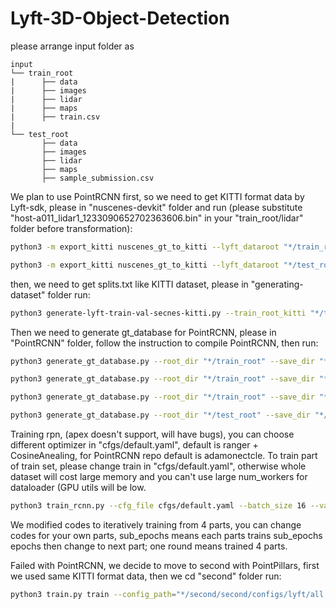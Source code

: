 # Lyft-3D-Object-Detection
please arrange input folder as 
```plain
input
└── train_root
|      ├── data
|      ├── images
|      ├── lidar
|      ├── maps
|      ├── train.csv
|
└── test_root
       ├── data
       ├── images
       ├── lidar
       ├── maps
       ├── sample_submission.csv
```
We plan to use PointRCNN first, so we need to get KITTI format data by Lyft-sdk, please in "nuscenes-devkit" folder and run (please substitute "host-a011_lidar1_1233090652702363606.bin" in your "train_root/lidar" folder before transformation):
```bash
python3 -m export_kitti nuscenes_gt_to_kitti --lyft_dataroot "*/train_root" --table_folder "*/train_root/data" --store_dataroot "*/train_root/KITTI"

```
```bash
python3 -m export_kitti nuscenes_gt_to_kitti --lyft_dataroot "*/test_root" --table_folder "*/test_root/data" --store_dataroot "*/test_root/KITTI"

```
then, we need to get splits.txt like KITTI dataset, please in "generating-dataset" folder run:
```bash
python3 generate-lyft-train-val-secnes-kitti.py --train_root_kitti "*/train_root/KITTI" --test_root_kitti "*/test_root/KITTI"
```
Then we need to generate gt_database for PointRCNN, please in "PointRCNN" folder, follow the instruction to compile PointRCNN, then run:
```bash
python3 generate_gt_database.py --root_dir "*/train_root" --save_dir "*/train_root/KITTI/gt_database" --class_name Lyft --split train

```
```bash
python3 generate_gt_database.py --root_dir "*/train_root" --save_dir "*/train_root/KITTI/gt_database" --class_name Lyft --split train_val

```
```bash
python3 generate_gt_database.py --root_dir "*/train_root" --save_dir "*/train_root/KITTI/gt_database" --class_name Lyft --split val

```
```bash
python3 generate_gt_database.py --root_dir "*/test_root" --save_dir "*/test_root/KITTI/gt_database" --class_name Lyft --split test

```
Training rpn, (apex doesn't support, will have bugs), you can choose different optimizer in "cfgs/default.yaml", default is ranger + CosineAnealing, for PointRCNN repo default is adamonectcle. To train part of train set, please change train in "cfgs/default.yaml", otherwise whole dataset will cost large memory and you can't use large num_workers for dataloader (GPU utils will be low.
```bash
python3 train_rcnn.py --cfg_file cfgs/default.yaml --batch_size 16 --valid_batch_size 32 --train_mode rpn --data_root "*/train_root" --gt_database "*/train_root/KITTI/gt_database/train_part_1_gt_database_3level_emergency_vehicle.pkl" --output "*/train_root/KITTI/output" --pretrain_model "*/train_root/KITTI/output/rpn/default/ckpt/*.pth" --rpn_ckpt "*/train_root/KITTI/output/rpn/default/ckpt/*.pth"--epochs 100 --sub_epochs 5 --start_round * --start_part * --workers 4

```
We modified codes to iteratively training from 4 parts, you can change codes for your own parts, sub_epochs means each parts trains sub_epochs epochs then change to next part; one round means trained 4 parts. 

Failed with PointRCNN, we decide to move to second with PointPillars, first we used same KITTI format data, then we cd "second" folder run:
```bash
python3 train.py train --config_path="*/second/second/configs/lyft/all.fhd.config" --model_dir= "*/model/second/PointPillars"
```
